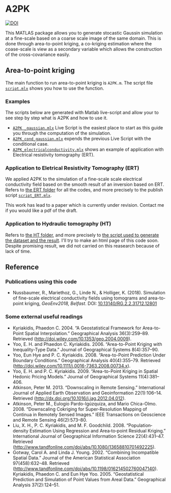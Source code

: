 # A2PK
[![DOI](https://zenodo.org/badge/105257986.svg)](https://zenodo.org/badge/latestdoi/105257986)

This MATLAS package allows you to generate stocastic Gaussin simulation at a fine-scale based on a coarse scale image of the same domain. This is done through area-to-point kriging, a co-kriging estimation where the coase-scale is view as a secondary variable which allows the construction of the cross-covariance easily. 

## Area-to-point kriging

The main function to run area-to-point kriging is ``A2PK.m``. The script file [``script.mlx``](https://rafnuss-phd.github.io/A2PK/script) shows you how to use the function.


### Examples
The scripts below are generated with Matlab live-script and allow your to see step by step what is A2PK and how to use it.
- [``A2PK _gaussian.mlx``](https://rafnuss-phd.github.io/A2PK/examples/A2PK_gaussian) Live Script is the easiest place to start as this guide you through the computation of the simulation.
- [``A2PK_cond_gaussian.mlx``](https://rafnuss-phd.github.io/A2PK/examples/A2PK_cond_gaussian) expends the previous Live Script with the conditional case.
- [``A2PK_electricalconductivity.mlx``](https://rafnuss-phd.github.io/A2PK/examples/A2PK_electricalconductivity) shows an example of application with Electrical resistivity tomography (ERT).

### Application to Eletrical Resistivity Tomography (ERT)
We applied A2PK to the simulation of a fine-scale scale electrical conductivity field based on the smooth result of an inversion based on ERT. Refers to [the ERT folder](https://github.com/Rafnuss-PhD/A2PK/tree/master/ERT) for all the codes, and more precisely to the publish script [``script_ERT.mlx``](https://Rafnuss-phd.github.io/A2PK/ERT/script_ERT). 

This work has lead to a paper which is currently under revision. Contact me if you would like a pdf of the draft. 

### Application to Hydraulic tomography (HT)
Refers to [the HT folder](https://github.com/Rafnuss-PhD/A2PK/tree/master/HT), and more precisely to [the script used to generate the dataset and the result](https://github.com/Rafnuss-PhD/A2PK/blob/master/HT/script_elec_cond.m). I'll try to make an html page of this code soon. 
Despite promising result, we did not carried on this reasearch because of lack of time.

## Reference

### Publications using this code
- Nussbaumer, R., Mariethoz, G., Linde N., & Holliger, K. (2018). Simulation of fine-scale electrical conductivity fields using tomograms and area-to-point kriging, *GeoEnv2018, Belfast*. DOI: [10.13140/RG.2.2.31712.12801](https://www.doi.org/10.13140/RG.2.2.31712.12801)

### Some external useful readings
- Kyriakidis, Phaedon C. 2004. “A Geostatistical Framework for Area-to-Point Spatial Interpolation.” Geographical Analysis 36(3):259–89. Retrieved (http://doi.wiley.com/10.1353/geo.2004.0009).
- Yoo, E. H. and Phaedon C. Kyriakidis. 2006. “Area-to-Point Kriging with Inequality-Type Data.” Journal of Geographical Systems 8(4):357–90.
- Yoo, Eun Hye and P. C. Kyriakidis. 2008. “Area-to-Point Prediction Under Boundary Conditions.” Geographical Analysis 40(4):355–79. Retrieved (http://doi.wiley.com/10.1111/j.0016-7363.2008.00734.x).
- Yoo, E. H. and P. C. Kyriakidis. 2009. “Area-to-Point Kriging in Spatial Hedonic Pricing Models.” Journal of Geographical Systems 11(4):381–406.
- Atkinson, Peter M. 2013. “Downscaling in Remote Sensing.” International Journal of Applied Earth Observation and Geoinformation 22(1):106–14. Retrieved (http://dx.doi.org/10.1016/j.jag.2012.04.012).
- Atkinson, Peter M., Eulogio Pardo-Igúzquiza, and Mario Chica-Olmo. 2008. “Downscaling Cokriging for Super-Resolution Mapping of Continua in Remotely Sensed Images.” IEEE Transactions on Geoscience and Remote Sensing 46(2):573–80.
- Liu, X. H., P. C. Kyriakidis, and M. F. Goodchild. 2008. “Population‐density Estimation Using Regression and Area‐to‐point Residual Kriging.” International Journal of Geographical Information Science 22(4):431–47. Retrieved (http://www.tandfonline.com/doi/abs/10.1080/13658810701492225).
- Gotway, Carol A. and Linda J. Young. 2002. “Combining Incompatible Spatial Data.” Journal of the American Statistical Association 97(458):632–48. Retrieved (http://www.tandfonline.com/doi/abs/10.1198/016214502760047140).
Kyriakidis, Phaedon C. and Eun Hye Yoo. 2005. “Geostatistical Prediction and Simulation of Point Values from Areal Data.” Geographical Analysis 37(2):124–51.

